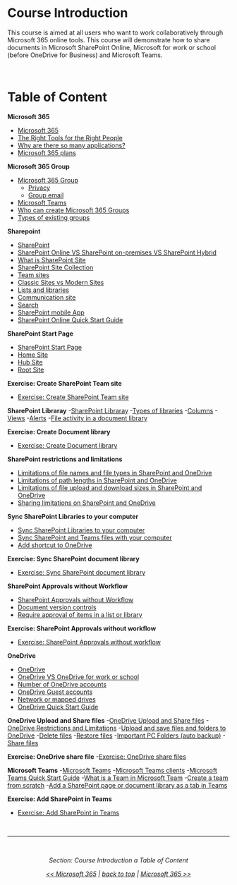 <a id="top" />

# Course Introduction

This course is aimed at all users who want to work collaboratively through Microsoft 365 online tools. This course will demonstrate how to share documents in Microsoft SharePoint Online, Microsoft for work or school (before OneDrive for Business) and Microsoft Teams.


<br/>

# Table of Content


**Microsoft 365**
- [Microsoft 365](./Microsoft365.md#microsoft-365)
- [The Right Tools for the Right People](./Microsoft365.md#the-right-tools-for-the-right-people)
- [Why are there so many applications?](./Microsoft365.md#why-are-there-so-many-applications)
- [Microsoft 365 plans](./Microsoft365.md#microsoft-365-plans)


**Microsoft 365 Group**
- [Microsoft 365 Group](./Microsoft365Group.md#microsoft-365-group-1)
    - [Privacy](./Microsoft365Group.md#privacy)
    - [Group email](./Microsoft365Group.md#group-email)
- [Microsoft Teams](./Microsoft365Group.md#microsoft-teams)
- [Who can create Microsoft 365 Groups](./Microsoft365Group.md#who-can-create-microsoft-365-groups)
- [Types of existing groups](./Microsoft365Group.md#types-of-existing-groups)



**Sharepoint**
- [SharePoint](./SharePoint.md#sharepoint)
- [SharePoint Online VS SharePoint on-premises VS SharePoint Hybrid](./SharePoint.md#sharepoint-online-vs-sharepoint-on-premises-vs-sharepoint-hybrid)
- [What is SharePoint Site](./SharePoint.md#what-is-sharepoint-site)
- [SharePoint Site Collection](./SharePoint.md#sharePoint-site-collection)
- [Team sites](./SharePoint.md#team-sites)
- [Classic Sites vs Modern Sites](./SharePoint.md#classic-sites-vs-modern-sites)
- [Lists and libraries](./SharePoint.md#lists-and-libraries)
- [Communication site](./SharePoint.md#communication-site)
- [Search](./SharePoint.md#search)
- [SharePoint mobile App](./SharePoint.md#sharepoint-mobile-app)
- [SharePoint Online Quick Start Guide](./SharePoint.md#sharepoint-online-quick-start-guide)


**SharePoint Start Page**
- [SharePoint Start Page](./SharePointStartPage.md#sharepoint-start-page)
- [Home Site](./SharePointStartPage.md#home-site)
- [Hub Site](./SharePointStartPage.md#hub-site)
- [Root Site](./SharePointStartPage.md#root-site)


**Exercise: Create SharePoint Team site**
- [Exercise: Create SharePoint Team site](./SharePointExecCreateSharePointTeamSite.md)


**SharePoint Libraray**
-[SharePoint Libraray](./SharePointLibraries.md#sharepoint-library)
-[Types of libraries](./SharePointLibraries.md#types-of-libraries)
-[Columns](./SharePointLibraries.md#columns)
-[Views](./SharePointLibraries.md#views)
-[Alerts](./SharePointLibraries.md#alerts)
-[File activity in a document library](./SharePointLibraries.md#file-activity-in-a-document-library)


**Exercise: Create Document library**
- [Exercise: Create Document library](./SharePointExecCreateSharePointLibrary.md)


**SharePoint restrictions and limitations**
- [Limitations of file names and file types in SharePoint and OneDrive](./SharePointRestrictionsLimitations.md#limitations-of-file-names-and-file-types-in-sharepoint-and-onedrive)
- [Limitations of path lengths in SharePoint and OneDrive](./SharePointRestrictionsLimitations.md#limitations-of-path-lengths-in-sharepoint-and-onedrive)
- [Limitations of file upload and download sizes in SharePoint and OneDrive](./SharePointRestrictionsLimitations.md#limitations-of-file-upload-and-download-sizes-in-sharepoint-and-onedrive)
- [Sharing limitations on SharePoint and OneDrive](./SharePointRestrictionsLimitations.md#sharing-limitations-on-sharepoint-and-onedrive)


**Sync SharePoint Libraries to your computer**
- [Sync SharePoint Libraries to your computer](./SharePointLibrariesSync.md#sharepoint-libraries-and-onedrive)
- [Sync SharePoint and Teams files with your computer](./SharePointLibrariesSync.md#sync-sharepoint-and-teams-files-with-your-computer)
- [Add shortcut to OneDrive](./SharePointLibrariesSync.md#add-shortcut-to-onedrive)


**Exercise: Sync SharePoint document library**
- [Exercise: Sync SharePoint document library](./CreateSharePointLibrarySync.md)


**SharePoint Approvals without Workflow**
- [SharePoint Approvals without Workflow](./SharePointApprovalsWithoutWorkflow.md)
- [Document version controls](./SharePointApprovalsWithoutWorkflow.md#document-version-controls)
- [Require approval of items in a list or library](./SharePointApprovalsWithoutWorkflow.md#require-approval-of-items-in-a-list-or-library)


**Exercise: SharePoint Approvals without workflow**
- [Exercise: SharePoint Approvals without workflow](./SharePointApprovalsWithoutWorkflow.md)


**OneDrive**
- [OneDrive](./OneDrive.md#onedrive)
- [OneDrive VS OneDrive for work or school](./OneDrive.md#onedrive-vs-onedrive-for-work-or-school)
- [Number of OneDrive accounts](./OneDrive.md#number-of-onedrive-accounts)
- [OneDrive Guest accounts](./OneDrive.md#onedrive-guest-accounts)
- [Network or mapped drives](./OneDrive.md#network-or-mapped-drives)
- [OneDrive Quick Start Guide](./OneDrive.md#onedrive-quick-start-guide)


**OneDrive Upload and Share files**
-[OneDrive Upload and Share files](./OneDriveUploadAndShareFiles.md#onedrive-upload-and-share-files)
-[OneDrive Restrictions and Limitations](./OneDriveUploadAndShareFiles.md#onedrive-restrictions-and-limitations)
-[Upload and save files and folders to OneDrive](./OneDriveUploadAndShareFiles.md#upload-and-save-files-and-folders-to-onedrive)
-[Delete files](./OneDriveUploadAndShareFiles.md#delete-files)
-[Restore files](./OneDriveUploadAndShareFiles.md#restore-files)
-[Important PC Folders (auto backup)](./OneDriveUploadAndShareFiles.md#important-pc-folders-auto-backup)
-[Share files](./OneDriveUploadAndShareFiles.md#share-files)


**Exercise: OneDrive share file**
-[Exercise: OneDrive share files](./OneDriveExecOneDriveShareFiles.md)


**Microsoft Teams**
-[Microsoft Teams](./MicrosoftTeams.md#microsoft-teams)
-[Microsoft Teams clients](./MicrosoftTeams.md#microsoft-teams-clients)
-[Microsoft Teams Quick Start Guide](./MicrosoftTeams.md#microsoft-teams-quick-start-guide)
-[What is a Team in Microsoft Team](./MicrosoftTeams.md#what-is-a-team-in-microsoft-team)
-[Create a team from scratch](./MicrosoftTeams.md#create-a-team-from-scratch)
-[Add a SharePoint page or document library as a tab in Teams](./MicrosoftTeams.md#add-a-sharepoint-page-or-document-library-as-a-tab-in-teams)


**Exercise: Add SharePoint in Teams**
- [Exercise: Add SharePoint in Teams](./MicrosoftTeamsExecAddSharePointInTeams.md)

<br/>

---

<br/>

<div style="font-style: italic; text-align: center;" markdown="1">

Section: Course Introduction a Table of Content

[<< Microsoft 365](../README.md) | [back to top](#top)  | [Microsoft 365 >>](./Microsoft365.md)

</div>
